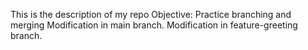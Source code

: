 This is the description of my repo 
Objective: Practice branching and merging
Modification in main branch.
Modification in feature-greeting branch.

